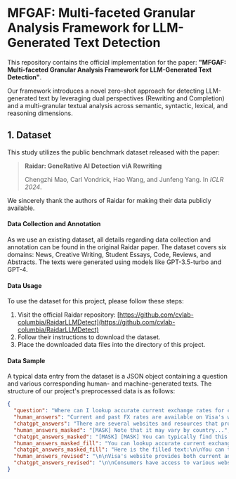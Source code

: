 # MFGAF: Multi-faceted Granular Analysis Framework for LLM-Generated Text Detection

This repository contains the official implementation for the paper: **"MFGAF: Multi-faceted Granular Analysis Framework for LLM-Generated Text Detection"**.

Our framework introduces a novel zero-shot approach for detecting LLM-generated text by leveraging dual perspectives (Rewriting and Completion) and a multi-granular textual analysis across semantic, syntactic, lexical, and reasoning dimensions.

<!-- You can add your framework diagram here -->
<!-- ![Framework Overview](framework_diagram.png) -->

## 1. Dataset

This study utilizes the public benchmark dataset released with the paper:

> **Raidar: GeneRative AI Detection viA Rewriting**
>
> Chengzhi Mao, Carl Vondrick, Hao Wang, and Junfeng Yang. In *ICLR 2024*.

We sincerely thank the authors of Raidar for making their data publicly available.

#### Data Collection and Annotation

As we use an existing dataset, all details regarding data collection and annotation can be found in the original Raidar paper. The dataset covers six domains: News, Creative Writing, Student Essays, Code, Reviews, and Abstracts. The texts were generated using models like GPT-3.5-turbo and GPT-4.

#### Data Usage

To use the dataset for this project, please follow these steps:
1.  Visit the official Raidar repository: [https://github.com/cvlab-columbia/RaidarLLMDetect](https://github.com/cvlab-columbia/RaidarLLMDetect)
2.  Follow their instructions to download the dataset.
3.  Place the downloaded data files into the directory of this project.

#### Data Sample

A typical data entry from the dataset is a JSON object containing a question and various corresponding human- and machine-generated texts. The structure of our project's preprocessed data is as follows:

```json
{
  "question": "Where can I lookup accurate current exchange rates for consumers?",
  "human_answers": "Current and past FX rates are available on Visa's website...",
  "chatgpt_answers": "There are several websites and resources that provide accurate and current exchange rates...",
  "human_answers_masked": "[MASK] Note that it may vary by country...",
  "chatgpt_answers_masked": "[MASK] [MASK] You can typically find this information...",
  "human_answers_masked_fill": "You can lookup accurate current exchange rates for consumers on financial news websites...",
  "chatgpt_answers_masked_fill": "Here is the filled text:\n\nYou can typically find this information...",
  "human_answers_revised": "\n\nVisa's website provides both current and past FX rates...",
  "chatgpt_answers_revised": "\n\nConsumers have access to various websites and resources..."
}
